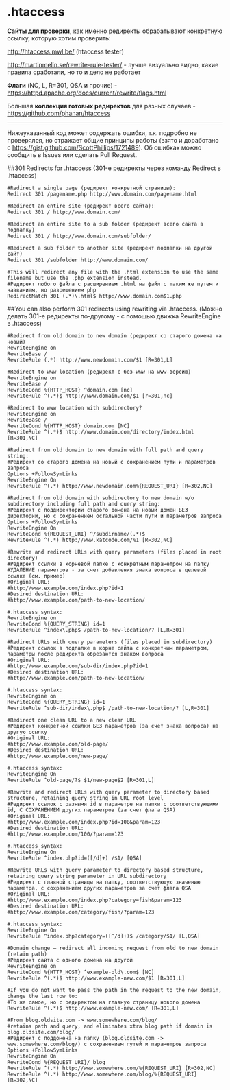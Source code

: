 # .htaccess

**Сайты для проверки**, как именно редиректы обрабатывают конкретную ссылку, которую хотим проверить:

http://htaccess.mwl.be/ (htaccess tester)

http://martinmelin.se/rewrite-rule-tester/ - лучше визуально видно, какие правила сработали, но то и дело не работает

**Флаги** (NC, L, R=301, QSA и прочие) - https://httpd.apache.org/docs/current/rewrite/flags.html

Большая **коллекция готовых редиректов** для разных случаев - https://github.com/phanan/htaccess

---

Нижеуказанный код может содержать ошибки, т.к. подробно не проверялся, но отражает общие принципы работы (взято и доработано с https://gist.github.com/ScottPhillips/1721489).
Об ошибках можно сообщить в Issues или сделать Pull Request.

##301 Redirects for .htaccess (301-е редиректы через команду Redirect в .htaccess)

```apacheconf
#Redirect a single page (редирект конкретной страницы):
Redirect 301 /pagename.php http://www.domain.com/pagename.html

#Redirect an entire site (редирект всего сайта):
Redirect 301 / http://www.domain.com/

#Redirect an entire site to a sub folder (редирект всего сайта в подпапку)
Redirect 301 / http://www.domain.com/subfolder/

#Redirect a sub folder to another site (редирект подпапки на другой сайт)
Redirect 301 /subfolder http://www.domain.com/

#This will redirect any file with the .html extension to use the same filename but use the .php extension instead.
#Редирект любого файла с расширением .html на файл с таким же путем и названием, но разрешением php
RedirectMatch 301 (.*)\.html$ http://www.domain.com$1.php
```

##You can also perform 301 redirects using rewriting via .htaccess.
(Можно делать 301-е редиректы по-другому - с помощью движка RewriteEngine в .htaccess)

```apacheconf
#Redirect from old domain to new domain (редирект со старого домена на новый)
RewriteEngine on
RewriteBase /
RewriteRule (.*) http://www.newdomain.com/$1 [R=301,L]

#Redirect to www location (редирект с без-www на www-версию)
RewriteEngine on
RewriteBase /
RewriteCond %{HTTP_HOST} ^domain.com [nc]
RewriteRule ^(.*)$ http://www.domain.com/$1 [r=301,nc]

#Redirect to www location with subdirectory?
RewriteEngine on
RewriteBase /
RewriteCond %{HTTP_HOST} domain.com [NC]
RewriteRule ^(.*)$ http://www.domain.com/directory/index.html [R=301,NC]

#Redirect from old domain to new domain with full path and query string:
#Редирект со старого домена на новый с сохранением пути и параметров запроса
Options +FollowSymLinks
RewriteEngine On
RewriteRule ^(.*) http://www.newdomain.com%{REQUEST_URI} [R=302,NC]

#Redirect from old domain with subdirectory to new domain w/o subdirectory including full path and query string:
#Редирект с поддиректории старого домена на новый домен БЕЗ директории, но с сохранением остальной части пути и параметров запроса
Options +FollowSymLinks
RewriteEngine On
RewriteCond %{REQUEST_URI} ^/subdirname/(.*)$
RewriteRule ^(.*) http://www.katcode.com/%1 [R=302,NC]

#Rewrite and redirect URLs with query parameters (files placed in root directory)
#Редирект ссылки в корневой папке с конкретным параметром на папку
#УДАЛЕНИЕ параметров - за счет добавления знака вопроса в целевой ссылке (см. пример)
#Original URL:
#http://www.example.com/index.php?id=1
#Desired destination URL:
#http://www.example.com/path-to-new-location/

#.htaccess syntax:
RewriteEngine on
RewriteCond %{QUERY_STRING} id=1
RewriteRule ^index\.php$ /path-to-new-location/? [L,R=301]

#Redirect URLs with query parameters (files placed in subdirectory)
#Редирект ссылок в подпапке в корне сайта с конкретным параметром, параметры после редиректа обрезаются знаком вопроса
#Original URL:
#http://www.example.com/sub-dir/index.php?id=1
#Desired destination URL:
#http://www.example.com/path-to-new-location/

#.htaccess syntax:
RewriteEngine on
RewriteCond %{QUERY_STRING} id=1
RewriteRule ^sub-dir/index\.php$ /path-to-new-location/? [L,R=301]

#Redirect one clean URL to a new clean URL
#Редирект конкретной ссылки БЕЗ параметров (за счет знака вопроса) на другую ссылку
#Original URL:
#http://www.example.com/old-page/
#Desired destination URL:
#http://www.example.com/new-page/

#.htaccess syntax:
RewriteEngine On
RewriteRule ^old-page/?$ $1/new-page$2 [R=301,L]

#Rewrite and redirect URLs with query parameter to directory based structure, retaining query string in URL root level
#Редирект ссылок с разными id в параметре на папки с соответствующими id, С СОХРАНЕНИЕМ других параметров (за счет флага QSA)
#Original URL:
#http://www.example.com/index.php?id=100&param=123
#Desired destination URL:
#http://www.example.com/100/?param=123

#.htaccess syntax:
RewriteEngine On
RewriteRule ^index.php?id=([/d]+) /$1/ [QSA]

#Rewrite URLs with query parameter to directory based structure, retaining query string parameter in URL subdirectory
#Редирект с главной страницы на папку, соответствующую значению параметра, с сохранением других параметров за счет флага QSA
#Original URL:
#http://www.example.com/index.php?category=fish&param=123
#Desired destination URL:
#http://www.example.com/category/fish/?param=123

#.htaccess syntax:
RewriteEngine On
RewriteRule ^index.php?category=([^/d]+)$ /category/$1/ [L,QSA]

#Domain change – redirect all incoming request from old to new domain (retain path)
#Редирект сайта с одного домена на другой
RewriteEngine on
RewriteCond %{HTTP_HOST} ^example-old\.com$ [NC]
RewriteRule ^(.*)$ http://www.example-new.com/$1 [R=301,L]

#If you do not want to pass the path in the request to the new domain, change the last row to:
#То же самое, но с редиректом на главную страницу нового домена
RewriteRule ^(.*)$ http://www.example-new.com/ [R=301,L]

#From blog.oldsite.com -> www.somewhere.com/blog/
#retains path and query, and eliminates xtra blog path if domain is blog.oldsite.com/blog/
#Редирект с поддомена на папку (blog.oldsite.com -> www.somewhere.com/blog/) с сохранением путей и параметров запроса
Options +FollowSymLinks
RewriteEngine On
RewriteCond %{REQUEST_URI}/ blog
RewriteRule ^(.*) http://www.somewhere.com/%{REQUEST_URI} [R=302,NC]
RewriteRule ^(.*) http://www.somewhere.com/blog/%{REQUEST_URI} [R=302,NC]
```
